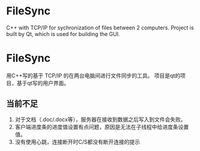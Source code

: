 # FileSync
C++ with TCP/IP for sychronization of files between 2 computers.
Project is built by Qt, which is used for building the GUI.

# FileSync
用C++写的基于 TCP/IP 的在两台电脑间进行文件同步的工具。
项目是qt的项目，基于qt写的用户界面。

## 当前不足
  1. 对于文档（.doc/.docx等），服务器在接收到数据之后写入到文件会失败。
  2. 客户端进度条的进度值设置有点问题，原因是无法在子线程中给进度条设置值。
  3. 没有使用心跳，连接断开时C/S都没有断开连接的提示
